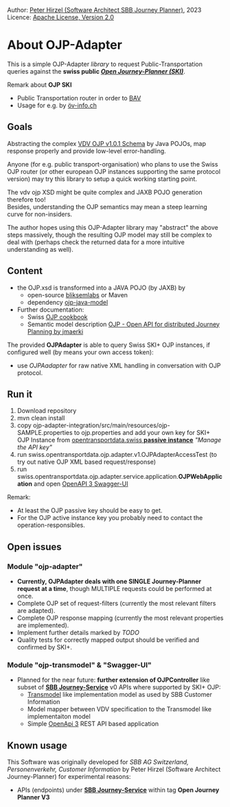 Author: [Peter Hirzel (Software Architect SBB Journey Planner)](https://github.com/phirzel), 2023  
Licence: [Apache License, Version 2.0](https://opensource.org/license/apache-2-0/)

# About OJP-Adapter

This is a simple OJP-Adapter _library_ to request Public-Transportation queries against the **swiss public [_Open Journey-Planner (SKI)_](https://opentransportdata.swiss/de/dataset/ojp2020)**.

Remark about **OJP SKI**
* Public Transportation router in order to [BAV](https://www.bav.admin.ch/bav/de/home.html)
* Usage for e.g. by [öv-info.ch](https://www.öv-info.ch/de)

## Goals

Abstracting the complex [VDV OJP v1.0.1 Schema](https://github.com/VDVde/OJP) by Java POJOs, map response properly and provide low-level error-handling.

Anyone (for e.g. public transport-organisation) who plans to use the Swiss OJP router (or other european OJP instances supporting the same protocol version) may try this library to setup a quick working starting point.

The vdv ojp XSD might be quite complex and JAXB POJO generation therefore too!  
Besides, understanding the OJP semantics may mean a steep learning curve for non-insiders.

The author hopes using this OJP-Adapter library may "abstract" the above steps massively, though the resulting OJP model may still be complex to deal with (perhaps check the returned data for a more intuitive understanding as well).

## Content

* the OJP.xsd is transformed into a JAVA POJO (by JAXB) by
  * open-source [bliksemlabs](https://github.com/bliksemlabs/ojp-java-model) or Maven
  * dependency [ojp-java-model](https://central.sonatype.com/artifact/de.vdv/ojp-java-model/1.0.3.1)
* Further documentation:
  * Swiss [OJP cookbook](https://opentransportdata.swiss/de/cookbook/)
  * Semantic model description [OJP - Open API for distributed Journey Planning by jmaerki](https://jmaerki.github.io/OJP/generated/OJP.html)

The provided **OJPAdapter** is able to query Swiss SKI+ OJP instances, if configured well (by means your own access token):
* use _OJPAadapter_ for raw native XML handling in conversation with OJP protocol.

## Run it
1. Download repository
2. mvn clean install
3. copy ojp-adapter-integration/src/main/resources/ojp-SAMPLE.properties to ojp.properties and add your own key for SKI+ OJP Instance from [opentransportdata.swiss **passive instance**](https://opentransportdata.swiss/de/dataset/ojp2020) _"Manage the API key"_
4. run swiss.opentransportdata.ojp.adapter.v1.OJPAdapterAccessTest (to try out native OJP XML based request/response)
5. run swiss.opentransportdata.ojp.adapter.service.application.**OJPWebApplication** and open [OpenAPI 3 Swagger-UI](http://localhost:8082/swagger-ui/index.html)

Remark:
* At least the OJP passive key should be easy to get.
* For the OJP active instance key you probably need to contact the operation-responsibles.

## Open issues

### Module "ojp-adapter"

* **Currently, OJPAdapter deals with one SINGLE Journey-Planner request at a time**, though MULTIPLE requests could be performed at once.
* Complete OJP set of request-filters (currently the most relevant filters are adapted).
* Complete OJP response mapping (currently the most relevant properties are implemented).
* Implement further details marked by _TODO_
* Quality tests for correctly mapped output should be verified and confirmed by SKI+.

### Module "ojp-transmodel" & "Swagger-UI"

* Planned for the near future: **further extension of OJPController** like subset of [**SBB Journey-Service**](https://developer.sbb.ch/apis/journey-service/documentation) v0 APIs where supported by SKI+ OJP:
  * [Transmodel](https://www.transmodel-cen.eu/) like implementation model as used by SBB Customer Information
  * Model mapper between VDV specification to the Transmodel like implementaiton model
  * Simple [OpenApi 3](https://swagger.io/blog/news/whats-new-in-openapi-3-0/) REST API based application

## Known usage
This Software was originally developed for _SBB AG Switzerland, Personenverkehr, Customer Information_ by Peter Hirzel (Software Architect Journey-Planner) for experimental reasons:

* APIs (endpoints) under [**SBB Journey-Service**](https://developer.sbb.ch/apis/journey-service/documentation) within tag **Open Journey Planner V3**
